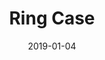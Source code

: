 ---
layout: ktanemod
category: ktane
project_group: "Keep Talking and Nobody Explodes"
title: "Ring Case"
source_url: https://github.com/ZekNikZ/KTANE_RingCase
project_url_text: "Steam Workshop"
project_url: https://steamcommunity.com/sharedfiles/filedetails/?id=1614789900
date: 2019-01-04
---